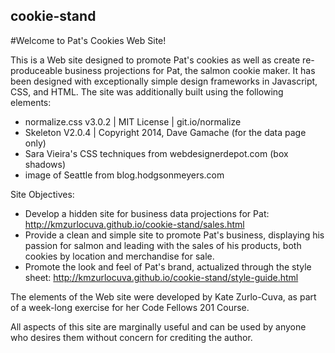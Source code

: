 ## cookie-stand
#Welcome to Pat's Cookies Web Site!

This is a Web site designed to promote Pat's cookies as well as create re-produceable business projections for Pat, the salmon cookie maker. It has been designed with exceptionally simple design frameworks in Javascript, CSS, and HTML. The site was additionally built using the following elements:

* normalize.css v3.0.2 | MIT License | git.io/normalize
* Skeleton V2.0.4 | Copyright 2014, Dave Gamache (for the data page only)
* Sara Vieira's CSS techniques from webdesignerdepot.com (box shadows)
* image of Seattle from blog.hodgsonmeyers.com

Site Objectives:
* Develop a hidden site for business data projections for Pat:
http://kmzurlocuva.github.io/cookie-stand/sales.html
* Provide a clean and simple site to promote Pat's business, displaying his passion for salmon and leading with the sales of his products, both cookies by location and merchandise for sale.
* Promote the look and feel of Pat's brand, actualized through the style sheet:
http://kmzurlocuva.github.io/cookie-stand/style-guide.html



The elements of the Web site were developed by Kate Zurlo-Cuva, as part of a week-long exercise for her Code Fellows 201 Course.

All aspects of this site are marginally useful and can be used by anyone who desires them without concern for crediting the author.
